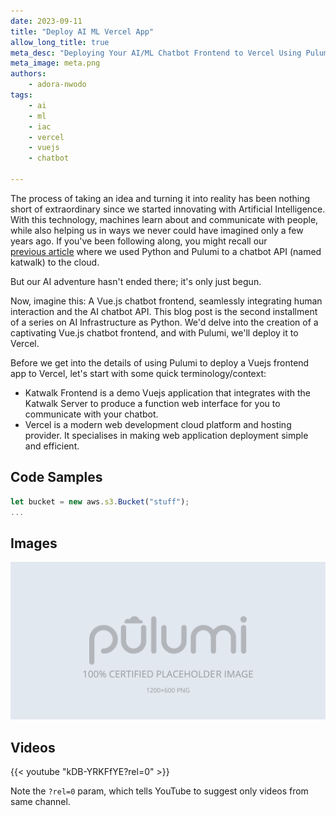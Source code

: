 ```yaml
---
date: 2023-09-11
title: "Deploy AI ML Vercel App"
allow_long_title: true
meta_desc: "Deploying Your AI/ML Chatbot Frontend to Vercel Using Pulumi"
meta_image: meta.png
authors:
    - adora-nwodo
tags:
    - ai
    - ml
    - iac
    - vercel
    - vuejs
    - chatbot

---
```


The process of taking an idea and turning it into reality has been nothing short of extraordinary since we started innovating with Artificial Intelligence. With this technology, machines learn about and communicate with people, while also helping us in ways we never could have imagined only a few years ago. If you've been following along, you might recall our [previous article](https://www.pulumi.com/blog/mlops-the-ai-challenge-is-cloud-not-code/) where we used Python and Pulumi to a chatbot API (named katwalk) to the cloud.

But our AI adventure hasn't ended there; it's only just begun.

Now, imagine this: A Vue.js chatbot frontend, seamlessly integrating human interaction and the AI chatbot API. This blog post is the second installment of a series on AI Infrastructure as Python. We'd delve into the creation of a captivating Vue.js chatbot frontend, and with Pulumi, we'll deploy it to Vercel.

Before we get into the details of using Pulumi to deploy a Vuejs frontend app to Vercel, let's start with some quick terminology/context:

- Katwalk Frontend is a demo Vuejs application that integrates with the Katwalk Server to produce a function web interface for you to communicate with your chatbot. 
- Vercel is a modern web development cloud platform and hosting provider. It specialises in making web application deployment simple and efficient.

## Code Samples

```typescript
let bucket = new aws.s3.Bucket("stuff");
...
```

## Images

![Placeholder Image](meta.png)

## Videos

{{< youtube "kDB-YRKFfYE?rel=0" >}}

Note the `?rel=0` param, which tells YouTube to suggest only videos from same channel.
